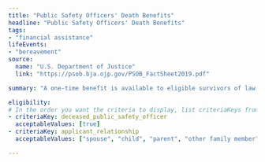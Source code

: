 ```yaml
---
title: "Public Safety Officers' Death Benefits"
headline: "Public Safety Officers' Death Benefits"
tags: 
- "financial assistance"
lifeEvents: 
- "bereavement"
source:
  name: "U.S. Department of Justice"
  link: "https://psob.bja.ojp.gov/PSOB_FactSheet2019.pdf"

summary: "A one-time benefit is available to eligible survivors of law enforcement officers, firefighters, and other first responders whose deaths were the direct result of an injury sustained in the line of duty on or after September 29, 1976."

eligibility:
# In the order you want the criteria to display, list criteriaKeys from the csv here, each followed by a comma-separated list of which values indicate eligibility for that criteria. Wrap individual values in quotes if they have inner commas.
- criteriaKey: deceased_public_safety_officer
  acceptableValues: [true]
- criteriaKey: applicant_relationship
  acceptableValues: ["spouse", "child", "parent", "other family member"]

---
```

